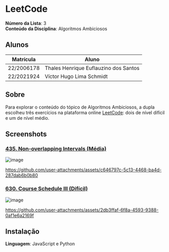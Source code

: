 # LeetCode

**Número da Lista**: 3<br>
**Conteúdo da Disciplina**: Algoritmos Ambiciosos <br>

## Alunos
|Matrícula | Aluno |
| -- | -- |
| 22/2006178 | Thales Henrique Euflauzino dos Santos  |
| 22/2021924 | Víctor Hugo Lima Schmidt               |

## Sobre 
Para explorar o conteúdo do tópico de Algoritmos Ambiciosos, a dupla escolheu três exercícios na plataforma online [LeetCode](https://leetcode.com/): dois de nível difícil e um de nível médio.

## Screenshots

### [435. Non-overlapping Intervals (Média)](https://leetcode.com/problems/non-overlapping-intervals/)

![image](https://github.com/user-attachments/assets/8d1332b0-8c8f-41bf-8de6-4e72c83036f2)

https://github.com/user-attachments/assets/c646797c-5c13-4468-ba4d-287dab6b0b80


### [630. Course Schedule III (Difícil)](https://leetcode.com/problems/course-schedule-iii/)

![image](https://github.com/user-attachments/assets/3929548b-3521-4c7e-ada2-981be2f08829)

https://github.com/user-attachments/assets/2db3ffaf-6f8a-4593-9388-0af1e6a2169f


## Instalação 
**Linguagem**: JavaScript e Python<br>
